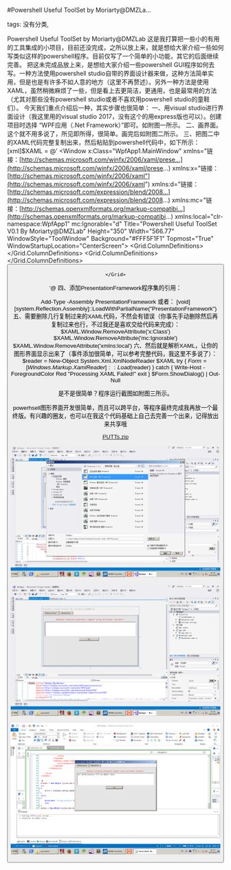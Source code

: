 #Powershell Useful ToolSet by Moriarty@DMZLa...

tags: 没有分类, 

Powershell Useful ToolSet by Moriarty@DMZLab
这是我打算把一些小的有用的工具集成的小项目，目前还没完成，之所以放上来，就是想给大家介绍一些如何写类似这样的powershell程序。目前仅写了一个简单的小功能，其它的后面继续完善。
把这未完成品放上来，是想给大家介绍一些powershell GUI程序如何去写。一种方法使用powershell studio自带的界面设计器来做，这种方法简单实用，但是也是有许多不如人意的地方（这里不再赘述）。另外一种方法是使用XAML，虽然稍微麻烦了一些，但是看上去更简洁，更通用，也是最常用的方法（尤其对那些没有powershell studio或者不喜欢用powershell studio的童鞋们）。
今天我们重点介绍后一种，其实步骤也很简单：
一、用visual studio进行界面设计（我这里用的visual studio 2017，没有这个的用express版也可以）。创建项目时选择 “WPF应用（.Net Framework）”即可。如附图一所示。
二、画界面。这个就不用多说了，所见即所得，很简单。画完后如附图二所示。
三、把图二中的XAML代码完整复制出来，然后粘贴到powershell代码中，如下所示：
[xml]$XAML = @'
<Window 
		x:Class="WpfApp1.MainWindow"
		xmlns="链接：[http://schemas.microsoft.com/winfx/2006/xaml/prese...](http://schemas.microsoft.com/winfx/2006/xaml/prese...)
        xmlns:x="链接：[http://schemas.microsoft.com/winfx/2006/xaml"](http://schemas.microsoft.com/winfx/2006/xaml")
        xmlns:d="链接：[http://schemas.microsoft.com/expression/blend/2008...](http://schemas.microsoft.com/expression/blend/2008...)
        xmlns:mc="链接：[http://schemas.openxmlformats.org/markup-compatibi...](http://schemas.openxmlformats.org/markup-compatibi...)
		xmlns:local="clr-namespace:WpfApp1"
		mc:Ignorable="d"
        Title="Powershell Useful ToolSet V0.1 By Moriarty@DMZLab" Height="350" Width="566.77" WindowStyle="ToolWindow" Background="#FFF5F1F1" Topmost="True" WindowStartupLocation="CenterScreen">
    <Grid>
        <Grid.ColumnDefinitions>
            <ColumnDefinition Width="280*"/>
            <ColumnDefinition Width="279*"/>
        </Grid.ColumnDefinitions>
        <TabControl x:Name="tabctl_1" VerticalAlignment="Top" Height="322" Grid.ColumnSpan="2">
            <TabItem x:Name="tabItem_obf" Header="Obfustcator">
                <Grid Background="#FFE5E5E5" Margin="0">
                    <Grid.ColumnDefinitions>
                        <ColumnDefinition Width="178*"/>
                        <ColumnDefinition Width="371*"/>
                    </Grid.ColumnDefinitions>
                    <Label Grid.ColumnSpan="2" Content="Randomly obfuscate powershell command (using enviroment variable):" HorizontalAlignment="Left" Height="23" Margin="10,10,0,0" VerticalAlignment="Top" Width="529" HorizontalContentAlignment="Center" Foreground="Red"/>
                    <Button x:Name="btn_go" Content="GO" Grid.Column="1" HorizontalAlignment="Left" Height="19" Margin="31,126,0,0" VerticalAlignment="Top" Width="115"/>
                    <TextBox x:Name="textbox_output" Grid.ColumnSpan="2" HorizontalAlignment="Left" Height="85" Margin="10,36,0,0" TextWrapping="Wrap" Text="" VerticalAlignment="Top" Width="529"/>
                </Grid>
            </TabItem>
            <TabItem x:Name="tabItem_gen" Header="Generator">
                <Grid Background="#FFE5E5E5"/>
            </TabItem>
        </TabControl>

    </Grid>
</Window>

'@
四、添加PresentationFramework程序集的引用：

Add-Type -Assembly PresentationFramework
或者：
[void][system.Reflection.Assembly]::LoadWithPartialName("PresentationFramework")
五、需要删除几行复制过来的XAML代码，不然会有错误（你事先手动删除然后再复制过来也行，不过我还是喜欢交给代码来完成）：
$XAML.Window.RemoveAttribute('x:Class')
$XAML.Window.RemoveAttribute('mc:Ignorable')
$XAML.Window.RemoveAttribute('xmlns:local')
六、然后就是解析XAML，让你的图形界面显示出来了（事件添加很简单，可以参考完整代码，我这里不多说了）：
$reader = New-Object System.Xml.XmlNodeReader $XAML
try
{
	$Form = [Windows.Markup.XamlReader]::Load($reader)
}
catch
{
	Write-Host -ForegroundColor Red "Processing XAML Failed!"
	exit
}
$Form.ShowDialog() | Out-Null

是不是很简单？程序运行截图如附图三所示。

powerhsell图形界面开发很简单，而且可以跨平台，等程序最终完成我再放一个最终版。有兴趣的圈友，也可以在我这个代码基础上自己去完善一个出来，记得放出来共享哦

[PUTTs.zip](/assets/51288515212144_PUTTs.zip)

![image_28511282585841](/assets/28511282585841.jpeg)

![image_15288454252582](/assets/15288454252582.jpeg)

![image_48411585484818](/assets/48411585484818.jpeg)

[comment]: <> (topic_id:15288854518512)

[comment]: <> (create_time:2017-06-24T03:19:09.275+0800)

[comment]: <> (topic_type:talk)

[comment]: <> (owner:481884518528_Moriarty)

